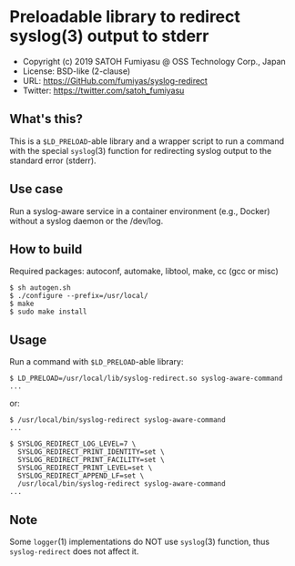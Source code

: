Preloadable library to redirect syslog(3) output to stderr
======================================================================

  * Copyright (c) 2019 SATOH Fumiyasu @ OSS Technology Corp., Japan
  * License: BSD-like (2-clause)
  * URL: <https://GitHub.com/fumiyas/syslog-redirect>
  * Twitter: <https://twitter.com/satoh_fumiyasu>

What's this?
---------------------------------------------------------------------

This is a `$LD_PRELOAD`-able library and a wrapper script to
run a command with the special `syslog`(3) function for redirecting
syslog output to the standard error (stderr).

Use case
---------------------------------------------------------------------

Run a syslog-aware service in a container environment (e.g., Docker)
without a syslog daemon or the /dev/log.

How to build
---------------------------------------------------------------------

Required packages: autoconf, automake, libtool, make, cc (gcc or misc)

```console
$ sh autogen.sh
$ ./configure --prefix=/usr/local/
$ make
$ sudo make install
```

Usage
---------------------------------------------------------------------

Run a command with `$LD_PRELOAD`-able library:

```console
$ LD_PRELOAD=/usr/local/lib/syslog-redirect.so syslog-aware-command
...
```

or:

```console
$ /usr/local/bin/syslog-redirect syslog-aware-command
...
```

```console
$ SYSLOG_REDIRECT_LOG_LEVEL=7 \
  SYSLOG_REDIRECT_PRINT_IDENTITY=set \
  SYSLOG_REDIRECT_PRINT_FACILITY=set \
  SYSLOG_REDIRECT_PRINT_LEVEL=set \
  SYSLOG_REDIRECT_APPEND_LF=set \
  /usr/local/bin/syslog-redirect syslog-aware-command
...
```

Note
---------------------------------------------------------------------

Some `logger`(1) implementations do NOT use `syslog`(3) function,
thus `syslog-redirect` does not affect it.

